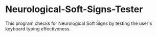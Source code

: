 # Neurological-Soft-Signs-Tester
This program checks for Neurological Soft Signs by testing the user's keyboard typing effectiveness.
